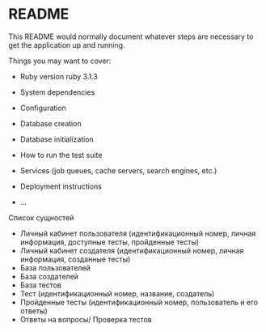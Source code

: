# README

This README would normally document whatever steps are necessary to get the
application up and running.

Things you may want to cover:

* Ruby version
  ruby 3.1.3
* System dependencies

* Configuration

* Database creation

* Database initialization

* How to run the test suite

* Services (job queues, cache servers, search engines, etc.)

* Deployment instructions

* ...

Список сущностей
- Личный кабинет пользователя (идентификационный номер, личная информация, доступные тесты, пройденные тесты)
- Личный кабинет создателя (идентификационный номер, личная информация, созданные тесты)
- База пользователей
- База создателей
- База тестов
- Тест (идентификационный номер, название, создатель)
- Пройденные тесты (идентификационный номер, пользователь и его ответы)
- Ответы на вопросы/ Проверка тестов